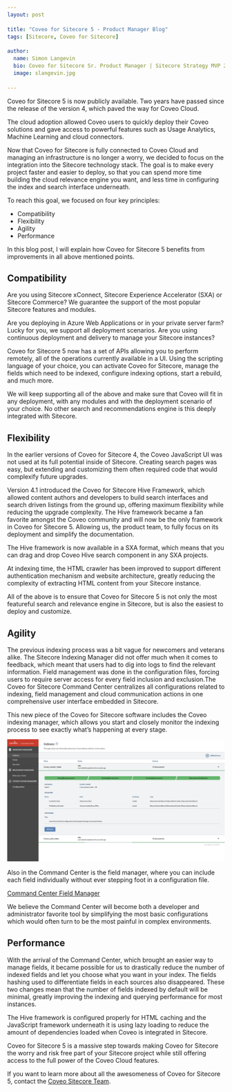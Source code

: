 ```yaml
---
layout: post

title: "Coveo for Sitecore 5 - Product Manager Blog"
tags: [Sitecore, Coveo for Sitecore]

author:
  name: Simon Langevin
  bio: Coveo for Sitecore Sr. Product Manager | Sitecore Strategy MVP 2018
  image: slangevin.jpg

---
```


Coveo for Sitecore 5 is now publicly available. Two years have passed since the release of the version 4, which paved the way for Coveo Cloud.

The cloud adoption allowed Coveo users to quickly deploy their Coveo solutions and gave access to powerful features such as Usage Analytics, Machine Learning and cloud connectors.

Now that Coveo for Sitecore is fully connected to Coveo Cloud and managing an infrastructure is no longer a worry, we decided to focus on the integration into the Sitecore technology stack. The goal is to make every project faster and easier to deploy, so that you can spend more time building the cloud relevance engine you want, and less time in configuring the index and search interface underneath.
<!-- more -->

To reach this goal, we focused on four key principles:

* Compatibility
* Flexibility
* Agility
* Performance

In this blog post, I will explain how Coveo for Sitecore 5 benefits from  improvements in all above mentioned points.

## Compatibility

Are you using Sitecore xConnect, Sitecore Experience Accelerator (SXA) or Sitecore Commerce? We guarantee the support of the most popular Sitecore features and modules.

Are you deploying in Azure Web Applications or in your private server farm? Lucky for you, we support all deployment scenarios.
Are you using continuous deployment and delivery to manage your Sitecore instances?

Coveo for Sitecore 5 now has a set of APIs allowing you to perform remotely, all of the operations currently available in a UI. Using the scripting language of your choice, you can activate Coveo for Sitecore, manage the fields which need to be indexed, configure indexing options, start a rebuild, and much more.

We will keep supporting all of the above and make sure that Coveo will fit in any deployment, with any modules and with the deployment scenario of your choice. No other search and recommendations engine is this deeply integrated with Sitecore.

## Flexibility

In the earlier versions of Coveo for Sitecore 4, the Coveo JavaScript UI was not used at its full potential inside of Sitecore. Creating search pages was easy, but extending and customizing them often required code that would complexify future upgrades.

Version 4.1 introduced the Coveo for Sitecore Hive Framework, which allowed content authors and developers to build search interfaces and search driven listings from the ground up, offering maximum flexibility while reducing the upgrade complexity. The Hive framework became a fan favorite amongst the Coveo community and will now be the only framework in Coveo for Sitecore 5. Allowing us, the product team, to fully focus on its deployment and simplify the documentation.

The Hive framework is now available in a SXA format, which means that you can drag and drop Coveo Hive search component in any SXA projects.

At indexing time, the HTML crawler has been improved to support different authentication mechanism and website architecture, greatly reducing the complexity of extracting HTML content from your Sitecore instance.

All of the above is to ensure that Coveo for Sitecore 5 is not only the most featureful search and relevance engine in Sitecore, but is also the easiest to deploy and customize.

## Agility

The previous indexing process was a bit vague for newcomers and veterans alike. The Sitecore Indexing Manager did not offer much when it comes to feedback, which meant that users had to dig into logs to find the relevant information. Field management was done in the configuration files, forcing users to require server access for every field inclusion and exclusion.The Coveo for Sitecore Command Center centralizes all configurations related to indexing, field management and cloud communication actions in one comprehensive user interface embedded in Sitecore.

This new piece of the Coveo for Sitecore software includes the Coveo indexing manager, which allows you start and closely monitor the indexing process to see exactly what’s happening at every stage.

![Command Center Indexing Manager](/images/CoveoforSitecore5/indexes.png)

Also in the Command Center is the field manager, where you can include each field individually without ever stepping foot in a configuration file.

[Command Center Field Manager](/images/CoveoforSitecore5/FieldFiltered.png)

We believe the Command Center will become both a developer and administrator favorite tool by simplifying the most basic configurations which would often turn to be the most painful in complex environments.

## Performance

With the arrival of the Command Center, which brought an easier way to manage fields, it became possible for us to drastically reduce the number of indexed fields and let you choose what you want in your index. The fields hashing used to differentiate fields in each sources also disappeared. These two changes mean that the number of fields indexed by default will be minimal, greatly improving the indexing and querying performance for most instances.

The Hive framework is configured properly for HTML caching and the JavaScript framework underneath it is using lazy loading to reduce the amount of dependencies loaded when Coveo is integrated in Sitecore.

Coveo for Sitecore 5 is a massive step towards making Coveo for Sitecore the worry and risk free part of your Sitecore project while still offering access to the full power of the Coveo Cloud features.

If you want to learn more about all the awesomeness of Coveo for Sitecore 5, contact the [Coveo Sitecore Team](mailto:sitecore@coveo.com).

